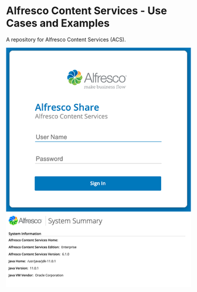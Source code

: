 # Alfresco Content Services - Use Cases and Examples

A repository for Alfresco Content Services (ACS).

![ACS](ACS.png)
![ACS Version](ACS-Version.png)